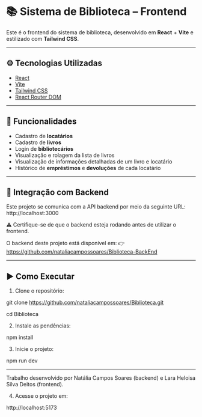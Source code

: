 # 📚 Sistema de Biblioteca – Frontend

Este é o frontend do sistema de biblioteca, desenvolvido em **React** + **Vite** e estilizado com **Tailwind CSS**.

---

## ⚙️ Tecnologias Utilizadas

- [React](https://reactjs.org/)
- [Vite](https://vitejs.dev/)
- [Tailwind CSS](https://tailwindcss.com/)
- [React Router DOM](https://reactrouter.com/)

---

## 🎯 Funcionalidades

- Cadastro de **locatários**
- Cadastro de **livros**
- Login de **bibliotecários**
- Visualização e rolagem da lista de livros
- Visualização de informações detalhadas de um livro e locatário
- Histórico de **empréstimos** e **devoluções** de cada locatário

---

## 🔗 Integração com Backend

Este projeto se comunica com a API backend por meio da seguinte URL: http://localhost:3000

⚠️ Certifique-se de que o backend esteja rodando antes de utilizar o frontend.

O backend deste projeto está disponível em:
👉 https://github.com/nataliacampossoares/Biblioteca-BackEnd

---

## ▶️ Como Executar

1. Clone o repositório:

git clone https://github.com/nataliacampossoares/Biblioteca.git

cd Biblioteca

2. Instale as pendências:

npm install

3. Inicie o projeto:
   
npm run dev

---

Trabalho desenvolvido por Natália Campos Soares (backend) e Lara Heloisa Silva Deitos (frontend).



4. Acesse o projeto em:
   
http://localhost:5173


